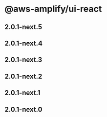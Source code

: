 # @aws-amplify/ui-react

## 2.0.1-next.5

## 2.0.1-next.4

## 2.0.1-next.3

## 2.0.1-next.2

## 2.0.1-next.1

## 2.0.1-next.0
